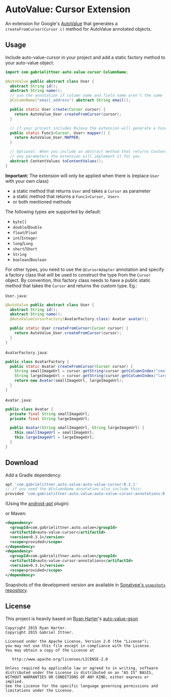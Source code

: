 # AutoValue: Cursor Extension

An extension for Google's [AutoValue][auto] that generates a `createFromCursor(Cursor c)` method for AutoValue annotated objects.


## Usage

Include auto-value-cursor in your project and add a static factory method to your auto-value object.

```java
import com.gabrielittner.auto.value.cursor.ColumnName;

@AutoValue public abstract class User {
  abstract String id();
  abstract String name();
  // use the annotation if column name and field name aren't the same
  @ColumnName("email_address") abstract String email();

  public static User create(Cursor cursor) {
    return AutoValue_User.createFromCursor(cursor);
  }

  // if your project includes RxJava the extension will generate a Func1<Cursor, User> for you
  public static Func1<Cursor, User> mapper() {
    return AutoValue_User.MAPPER;
  }

  // Optional: When you include an abstract method that returns ContentValues and doesn't have
  // any parameters the extension will implement it for you
  abstract ContentValues toContentValues();
}
```

**Important:** The extension will only be applied when there is (replace `User` with your own class)
- a static method that returns `User` and takes a `Cursor` as parameter
- a static method that returns a `Func1<Cursor, User>`
- or both mentioned methods

The following types are supported by default:

 * `byte[]`
 * `double`/`Double`
 * `float`/`Float`
 * `int`/`Integer`
 * `long`/`Long`
 * `short`/`Short`
 * `String`
 * `boolean`/`Boolean`

For other types, you need to use the `@CursorAdapter` annotation and specify a factory
class that will be used to construct the type from the `Cursor` object. By convention, this factory
class needs to have a public static method that takes the `Cursor` and returns the
custom type. Eg.:

`User.java`:

```java
@AutoValue public abstract class User {
  abstract String id();
  abstract String name();
  @AutoValueCursorFactory(AvatarFactory.class) Avatar avatar();

  public static User createFromCursor(Cursor cursor) {
    return AutoValue_User.createFromCursor(cursor);
  }
}
```

`AvatarFactory.java`:

```java
public class AvatarFactory {
  public static Avatar createFromCursor(Cursor cursor) {
    String smallImageUrl = cursor.getString(cursor.getColumnIndex("small_image_url");
    String largeImageUrl = cursor.getString(cursor.getColumnIndex("large_image_url");
    return new Avatar(smallImageUrl, largeImageUrl);
  }
}
```

`Avatar.java`:

```java
public class Avatar {
  private final String smallImageUrl;
  private final String largeImageUrl;

  public Avatar(String smallImageUrl, String largeImageUrl) {
    this.smallImageUrl = smallImageUrl;
    this.largeImageUrl = largeImageUrl;
  }
}
```

## Download

Add a Gradle dependency:

```groovy
apt 'com.gabrielittner.auto.value:auto-value-cursor:0.3.1'
// if you need the @ColumnName annotation also include this:
provided 'com.gabrielittner.auto.value:auto-value-cursor-annotations:0.3.1'
```
(Using the [android-apt][apt] plugin)


or Maven:
```xml
<dependency>
  <groupId>com.gabrielittner.auto.value</groupId>
  <artifactId>auto-value-cursor</artifactId>
  <version>0.3.1</version>
  <scope>provided</scope>
</dependency>
<dependency>
  <groupId>com.gabrielittner.auto.value</groupId>
  <artifactId>auto-value-cursor-annotations</artifactId>
  <version>0.3.1</version>
  <scope>provided</scope>
</dependency>
```

Snapshots of the development version are available in [Sonatype's `snapshots` repository][snap].

## License

This project is heavily based on [Ryan Harter][ryan]'s [auto-value-gson][auto-gson]

```
Copyright 2015 Ryan Harter.
Copyright 2015 Gabriel Ittner.

Licensed under the Apache License, Version 2.0 (the "License");
you may not use this file except in compliance with the License.
You may obtain a copy of the License at

   http://www.apache.org/licenses/LICENSE-2.0

Unless required by applicable law or agreed to in writing, software
distributed under the License is distributed on an "AS IS" BASIS,
WITHOUT WARRANTIES OR CONDITIONS OF ANY KIND, either express or implied.
See the License for the specific language governing permissions and
limitations under the License.
```



 [auto]: https://github.com/google/auto
 [snap]: https://oss.sonatype.org/content/repositories/snapshots/
 [apt]: https://bitbucket.org/hvisser/android-apt
 [ryan]: https://github.com/rharter/
 [auto-gson]: https://github.com/rharter/auto-value-gson

